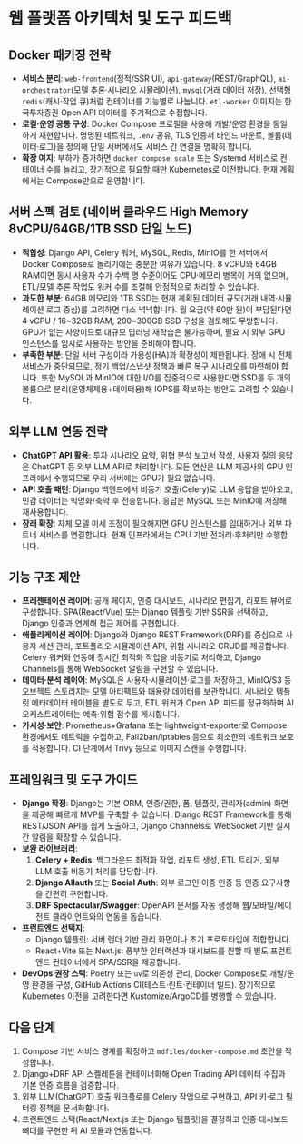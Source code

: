 # 웹 플랫폼 아키텍처 및 도구 피드백

## Docker 패키징 전략
- **서비스 분리**: `web-frontend`(정적/SSR UI), `api-gateway`(REST/GraphQL), `ai-orchestrator`(모델 추론·시나리오 시뮬레이션), `mysql`(거래 데이터 저장), 선택형 `redis`(캐시·작업 큐)처럼 컨테이너를 기능별로 나눕니다. `etl-worker` 이미지는 한국투자증권 Open API 데이터를 주기적으로 수집합니다.
- **로컬·운영 공통 구성**: Docker Compose 프로필을 사용해 개발/운영 환경을 동일하게 재현합니다. 명명된 네트워크, `.env` 공유, TLS 인증서 바인드 마운트, 볼륨(데이터·로그)을 정의해 단일 서버에서도 서비스 간 연결을 명확히 합니다.
- **확장 여지**: 부하가 증가하면 `docker compose scale` 또는 Systemd 서비스로 컨테이너 수를 늘리고, 장기적으로 필요할 때만 Kubernetes로 이전합니다. 현재 계획에서는 Compose만으로 운영합니다.

## 서버 스펙 검토 (네이버 클라우드 High Memory 8vCPU/64GB/1TB SSD 단일 노드)
- **적합성**: Django API, Celery 워커, MySQL, Redis, MinIO를 한 서버에서 Docker Compose로 돌리기에는 충분한 여유가 있습니다. 8 vCPU와 64GB RAM이면 동시 사용자 수가 수백 명 수준이어도 CPU·메모리 병목이 거의 없으며, ETL/모델 추론 작업도 워커 수를 조절해 안정적으로 처리할 수 있습니다.
- **과도한 부분**: 64GB 메모리와 1TB SSD는 현재 계획된 데이터 규모(거래 내역·시뮬레이션 로그 중심)를 고려하면 다소 넉넉합니다. 월 요금(약 60만 원)이 부담된다면 4 vCPU / 16~32GB RAM, 200~300GB SSD 구성을 검토해도 무방합니다. GPU가 없는 사양이므로 대규모 딥러닝 재학습은 불가능하며, 필요 시 외부 GPU 인스턴스를 임시로 사용하는 방안을 준비해야 합니다.
- **부족한 부분**: 단일 서버 구성이라 가용성(HA)과 확장성이 제한됩니다. 장애 시 전체 서비스가 중단되므로, 정기 백업/스냅샷 정책과 빠른 복구 시나리오를 마련해야 합니다. 또한 MySQL과 MinIO에 대한 I/O를 집중적으로 사용한다면 SSD를 두 개의 볼륨으로 분리(운영체제용+데이터용)해 IOPS를 확보하는 방안도 고려할 수 있습니다.

## 외부 LLM 연동 전략
- **ChatGPT API 활용**: 투자 시나리오 요약, 위협 분석 보고서 작성, 사용자 질의 응답은 ChatGPT 등 외부 LLM API로 처리합니다. 모든 연산은 LLM 제공사의 GPU 인프라에서 수행되므로 우리 서버에는 GPU가 필요 없습니다.
- **API 호출 패턴**: Django 백엔드에서 비동기 호출(Celery)로 LLM 응답을 받아오고, 민감 데이터는 익명화/축약 후 전송합니다. 응답은 MySQL 또는 MinIO에 저장해 재사용합니다.
- **장래 확장**: 자체 모델 미세 조정이 필요해지면 GPU 인스턴스를 임대하거나 외부 파트너 서비스를 연결합니다. 현재 인프라에서는 CPU 기반 전처리·후처리만 수행합니다.

## 기능 구조 제안
- **프레젠테이션 레이어**: 공개 페이지, 인증 대시보드, 시나리오 편집기, 리포트 뷰어로 구성합니다. SPA(React/Vue) 또는 Django 템플릿 기반 SSR을 선택하고, Django 인증과 연계해 접근 제어를 구현합니다.
- **애플리케이션 레이어**: Django와 Django REST Framework(DRF)를 중심으로 사용자·세션 관리, 포트폴리오 시뮬레이션 API, 위험 시나리오 CRUD를 제공합니다. Celery 워커와 연동해 장시간 최적화 작업을 비동기로 처리하고, Django Channels를 통해 WebSocket 알림을 구현할 수 있습니다.
- **데이터·분석 레이어**: MySQL은 사용자·시뮬레이션·로그를 저장하고, MinIO/S3 등 오브젝트 스토리지는 모델 아티팩트와 대용량 데이터를 보관합니다. 시나리오 템플릿 메타데이터 테이블을 별도로 두고, ETL 워커가 Open API 피드를 정규화하며 AI 오케스트레이터는 예측·위험 점수를 게시합니다.
- **가시성·보안**: Prometheus+Grafana 또는 lightweight-exporter로 Compose 환경에서도 메트릭을 수집하고, Fail2ban/iptables 등으로 최소한의 네트워크 보호를 적용합니다. CI 단계에서 Trivy 등으로 이미지 스캔을 수행합니다.

## 프레임워크 및 도구 가이드
- **Django 확정**: Django는 기본 ORM, 인증/권한, 폼, 템플릿, 관리자(admin) 화면을 제공해 빠르게 MVP를 구축할 수 있습니다. Django REST Framework를 통해 REST/JSON API를 쉽게 노출하고, Django Channels로 WebSocket 기반 실시간 알림을 확장할 수 있습니다.
- **보완 라이브러리**:
  1. **Celery + Redis**: 백그라운드 최적화 작업, 리포트 생성, ETL 트리거, 외부 LLM 호출 비동기 처리를 담당합니다.
  2. **Django Allauth** 또는 **Social Auth**: 외부 로그인·이중 인증 등 인증 요구사항을 간편히 구현합니다.
  3. **DRF Spectacular/Swagger**: OpenAPI 문서를 자동 생성해 웹/모바일/에이전트 클라이언트와의 연동을 돕습니다.
- **프런트엔드 선택지**:
  - Django 템플릿: 서버 렌더 기반 관리 화면이나 초기 프로토타입에 적합합니다.
  - React+Vite 또는 Next.js: 풍부한 인터랙션과 대시보드를 원할 때 별도 프런트엔드 컨테이너에서 SPA/SSR을 제공합니다.
- **DevOps 권장 스택**: Poetry 또는 `uv`로 의존성 관리, Docker Compose로 개발/운영 환경을 구성, GitHub Actions CI(테스트·린트·컨테이너 빌드). 장기적으로 Kubernetes 이전을 고려한다면 Kustomize/ArgoCD를 병행할 수 있습니다.

## 다음 단계
1. Compose 기반 서비스 경계를 확정하고 `mdfiles/docker-compose.md` 초안을 작성합니다.
2. Django+DRF API 스켈레톤을 컨테이너화해 Open Trading API 데이터 수집과 기본 인증 흐름을 검증합니다.
3. 외부 LLM(ChatGPT) 호출 워크플로를 Celery 작업으로 구현하고, API 키·로그 필터링 정책을 문서화합니다.
4. 프런트엔드 스택(React/Next.js 또는 Django 템플릿)을 결정하고 인증·대시보드 뼈대를 구현한 뒤 AI 모듈과 연동합니다.
